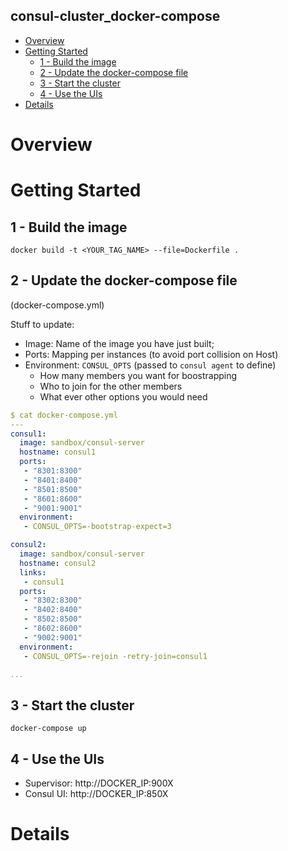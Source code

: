 consul-cluster_docker-compose
------------------------------

<!-- TOC depth:6 withLinks:1 updateOnSave:1 orderedList:0 -->

- [Overview](#overview)
- [Getting Started](#getting-started)
	- [1 - Build the image](#1-build-the-image)
	- [2 - Update the docker-compose file](#2-update-the-docker-compose-file)
	- [3 - Start the cluster](#3-start-the-cluster)
	- [4 - Use the UIs](#4-use-the-uis)
- [Details](#details)
<!-- /TOC -->


# Overview

# Getting Started

## 1 - Build the image

```shell
docker build -t <YOUR_TAG_NAME> --file=Dockerfile .
```


## 2 - Update the docker-compose file

(docker-compose.yml)

Stuff to update:

* Image: Name of the image you have just built;
* Ports: Mapping per instances (to avoid port collision on Host)
* Environment: ```CONSUL_OPTS``` (passed to ```consul agent``` to define)
  - How many members you want for boostrapping
  - Who to join for the other members
  - What ever other options you would need


```yaml
$ cat docker-compose.yml
---
consul1:
  image: sandbox/consul-server
  hostname: consul1
  ports:
   - "8301:8300"
   - "8401:8400"
   - "8501:8500"
   - "8601:8600"
   - "9001:9001"
  environment:
   - CONSUL_OPTS=-bootstrap-expect=3

consul2:
  image: sandbox/consul-server
  hostname: consul2
  links:
   - consul1
  ports:
   - "8302:8300"
   - "8402:8400"
   - "8502:8500"
   - "8602:8600"
   - "9002:9001"
  environment:
   - CONSUL_OPTS=-rejoin -retry-join=consul1

...
```

## 3 - Start the cluster

```shell
docker-compose up
```

## 4 - Use the UIs

* Supervisor: http://DOCKER_IP:900X
* Consul UI: http://DOCKER_IP:850X


# Details
